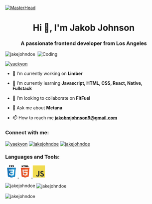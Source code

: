 [![MasterHead](https://mir-s3-cdn-cf.behance.net/project_modules/max_1200/79731568097599.5b50bca477735.jpg)](https://github.com/jakejohndoe)


<h1 align="center">Hi 👋, I'm Jakob Johnson</h1>
<h3 align="center">A passionate frontend developer from Los Angeles</h3>

<img align="right" alt="Coding" width="400" src="https://miro.medium.com/v2/resize:fit:1400/1*VMmvImch6VU5pc2VktY1uw.gif">

<p align="left"> <img src="https://komarev.com/ghpvc/?username=jakejohndoe&label=Profile%20views&color=0e75b6&style=flat" alt="jakejohndoe" /> </p>

<p align="left"> <a href="https://twitter.com/yaekyon" target="blank"><img src="https://img.shields.io/twitter/follow/yaekyon?logo=twitter&style=for-the-badge" alt="yaekyon" /></a> </p>

- 🔭 I’m currently working on **Limber**

- 🌱 I’m currently learning **Javascript, HTML, CSS, React, Native, Fullstack**

- 👯 I’m looking to collaborate on **FitFuel**

- 💬 Ask me about **Metana**

- 📫 How to reach me **jakobmjohnson9@gmail.com**

<h3 align="left">Connect with me:</h3>
<p align="left">
<a href="https://twitter.com/yaekyon" target="blank"><img align="center" src="https://raw.githubusercontent.com/rahuldkjain/github-profile-readme-generator/master/src/images/icons/Social/twitter.svg" alt="yaekyon" height="30" width="40" /></a>
<a href="https://linkedin.com/in/jakejohndoe" target="blank"><img align="center" src="https://raw.githubusercontent.com/rahuldkjain/github-profile-readme-generator/master/src/images/icons/Social/linked-in-alt.svg" alt="jakejohndoe" height="30" width="40" /></a>
<a href="https://instagram.com/jakejohndoe" target="blank"><img align="center" src="https://raw.githubusercontent.com/rahuldkjain/github-profile-readme-generator/master/src/images/icons/Social/instagram.svg" alt="jakejohndoe" height="30" width="40" /></a>
</p>

<h3 align="left">Languages and Tools:</h3>
<p align="left"> <a href="https://www.w3schools.com/css/" target="_blank" rel="noreferrer"> <img src="https://raw.githubusercontent.com/devicons/devicon/master/icons/css3/css3-original-wordmark.svg" alt="css3" width="40" height="40"/> </a> <a href="https://www.w3.org/html/" target="_blank" rel="noreferrer"> <img src="https://raw.githubusercontent.com/devicons/devicon/master/icons/html5/html5-original-wordmark.svg" alt="html5" width="40" height="40"/> </a> <a href="https://developer.mozilla.org/en-US/docs/Web/JavaScript" target="_blank" rel="noreferrer"> <img src="https://raw.githubusercontent.com/devicons/devicon/master/icons/javascript/javascript-original.svg" alt="javascript" width="40" height="40"/> </a> </p>

<p><img align="left" src="https://github-readme-stats.vercel.app/api/top-langs?username=jakejohndoe&show_icons=true&locale=en&layout=compact" alt="jakejohndoe" /></p>

<p>&nbsp;<img align="center" src="https://github-readme-stats.vercel.app/api?username=jakejohndoe&show_icons=true&locale=en" alt="jakejohndoe" /></p>

<p><img align="center" src="https://github-readme-streak-stats.herokuapp.com/?user=jakejohndoe&" alt="jakejohndoe" /></p>
